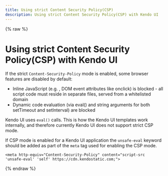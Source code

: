 ```yaml
---
title: Using strict Content Security Policy(CSP)
description: Using strict Content Security Policy(CSP) with Kendo UI
---
```

{% raw %}

# Using strict Content Security Policy(CSP) with Kendo UI

If the strict `Content-Security-Policy` mode is enabled, some browser features are disabled by default:

- Inline JavaScript (e.g. <script></script>, DOM event attributes like onclick) is blocked - all script code must reside in separate files, served from a whitelisted domain
- Dynamic code evaluation (via eval() and string arguments for both setTimeout and setInterval) are blocked

Kendo UI uses `eval()` calls. This is how the Kendo UI templates work internally, and therefore currently Kendo UI does not support strict CSP mode.

If CSP mode is enabled for a Kendo UI application the `unsafe-eval` keyword should be added as part of the `meta` tag used for enabling the CSP mode.

    <meta http-equiv="Content-Security-Policy" content="script-src 'unsafe-eval' 'self' https://cdn.kendostatic.com;">

{% endraw %}
